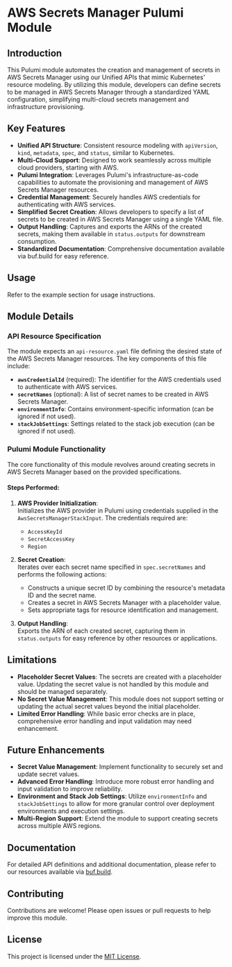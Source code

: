 # AWS Secrets Manager Pulumi Module

## Introduction

This Pulumi module automates the creation and management of secrets in AWS Secrets Manager using our Unified APIs that mimic Kubernetes' resource modeling. By utilizing this module, developers can define secrets to be managed in AWS Secrets Manager through a standardized YAML configuration, simplifying multi-cloud secrets management and infrastructure provisioning.

## Key Features

- **Unified API Structure**: Consistent resource modeling with `apiVersion`, `kind`, `metadata`, `spec`, and `status`, similar to Kubernetes.
- **Multi-Cloud Support**: Designed to work seamlessly across multiple cloud providers, starting with AWS.
- **Pulumi Integration**: Leverages Pulumi's infrastructure-as-code capabilities to automate the provisioning and management of AWS Secrets Manager resources.
- **Credential Management**: Securely handles AWS credentials for authenticating with AWS services.
- **Simplified Secret Creation**: Allows developers to specify a list of secrets to be created in AWS Secrets Manager using a single YAML file.
- **Output Handling**: Captures and exports the ARNs of the created secrets, making them available in `status.outputs` for downstream consumption.
- **Standardized Documentation**: Comprehensive documentation available via buf.build for easy reference.

## Usage

Refer to the example section for usage instructions.

## Module Details

### API Resource Specification

The module expects an `api-resource.yaml` file defining the desired state of the AWS Secrets Manager resources. The key components of this file include:

- **`awsCredentialId`** (required): The identifier for the AWS credentials used to authenticate with AWS services.
- **`secretNames`** (optional): A list of secret names to be created in AWS Secrets Manager.
- **`environmentInfo`**: Contains environment-specific information (can be ignored if not used).
- **`stackJobSettings`**: Settings related to the stack job execution (can be ignored if not used).

### Pulumi Module Functionality

The core functionality of this module revolves around creating secrets in AWS Secrets Manager based on the provided specifications.

#### Steps Performed:

1. **AWS Provider Initialization**:  
   Initializes the AWS provider in Pulumi using credentials supplied in the `AwsSecretsManagerStackInput`. The credentials required are:

   - `AccessKeyId`
   - `SecretAccessKey`
   - `Region`

2. **Secret Creation**:  
   Iterates over each secret name specified in `spec.secretNames` and performs the following actions:

   - Constructs a unique secret ID by combining the resource's metadata ID and the secret name.
   - Creates a secret in AWS Secrets Manager with a placeholder value.
   - Sets appropriate tags for resource identification and management.

3. **Output Handling**:  
   Exports the ARN of each created secret, capturing them in `status.outputs` for easy reference by other resources or applications.

## Limitations

- **Placeholder Secret Values**: The secrets are created with a placeholder value. Updating the secret value is not handled by this module and should be managed separately.
- **No Secret Value Management**: This module does not support setting or updating the actual secret values beyond the initial placeholder.
- **Limited Error Handling**: While basic error checks are in place, comprehensive error handling and input validation may need enhancement.

## Future Enhancements

- **Secret Value Management**: Implement functionality to securely set and update secret values.
- **Advanced Error Handling**: Introduce more robust error handling and input validation to improve reliability.
- **Environment and Stack Job Settings**: Utilize `environmentInfo` and `stackJobSettings` to allow for more granular control over deployment environments and execution settings.
- **Multi-Region Support**: Extend the module to support creating secrets across multiple AWS regions.

## Documentation

For detailed API definitions and additional documentation, please refer to our resources available via [buf.build](https://buf.build).

## Contributing

Contributions are welcome! Please open issues or pull requests to help improve this module.

## License

This project is licensed under the [MIT License](LICENSE).
